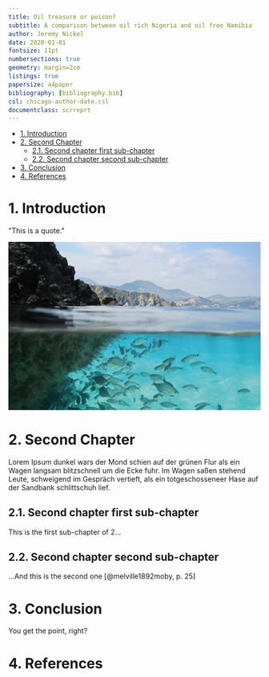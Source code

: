 ```yaml
---
title: Oil treasure or poison? 
subtitle: A comparison between oil rich Nigeria and oil free Namibia
author: Jeremy Nickel
date: 2020-01-01
fontsize: 11pt
numbersections: true
geometry: margin=2cm
listings: true
papersize: a4paper
bibliography: [bibliography.bib]
csl: chicago-author-date.csl
documentclass: scrreprt
---
```



- [1. Introduction](#1-introduction)
- [2. Second Chapter](#2-second-chapter)
  - [2.1. Second chapter first sub-chapter](#21-second-chapter-first-sub-chapter)
  - [2.2. Second chapter second sub-chapter](#22-second-chapter-second-sub-chapter)
- [3. Conclusion](#3-conclusion)
- [4. References](#4-references)


# 1. Introduction
"This is a quote."

![](pictures/sea.jpg)

# 2. Second Chapter

Lorem Ipsum dunkel wars der Mond schien auf der grünen Flur als ein Wagen langsam blitzschnell um die Ecke fuhr. Im Wagen saßen stehend Leute, schweigend im Gespräch vertieft, als ein totgeschosseneer Hase auf der Sandbank schlittschuh lief.

## 2.1. Second chapter first sub-chapter
This is the first sub-chapter of 2...

## 2.2. Second chapter second sub-chapter
...And this is the second one [@melville1892moby, p. 25]

# 3. Conclusion
You get the point, right?

# 4. References
